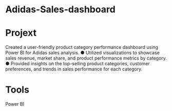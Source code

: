 # Adidas-Sales-dashboard

# Projext
Created a user-friendly product category performance dashboard using Power BI for Adidas sales analysis.
● Utilized visualizations to showcase sales revenue, market share, and product performance metrics by
category.
● Provided insights on the top-selling product categories, customer preferences, and trends in sales
performance for each category.

# Tools
Power BI
